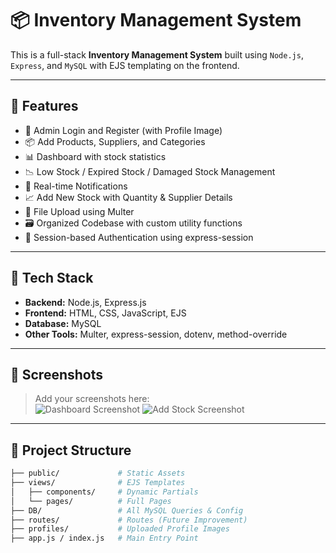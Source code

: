 # 📦 Inventory Management System

This is a full-stack **Inventory Management System** built using `Node.js`, `Express`, and `MySQL` with EJS templating on the frontend.

---

## 🔧 Features

- 🧾 Admin Login and Register (with Profile Image)
- 📦 Add Products, Suppliers, and Categories
- 📊 Dashboard with stock statistics
- 📉 Low Stock / Expired Stock / Damaged Stock Management
- 🔔 Real-time Notifications
- 📈 Add New Stock with Quantity & Supplier Details
- 📁 File Upload using Multer
- 🗃️ Organized Codebase with custom utility functions
- 🔐 Session-based Authentication using express-session

---

## 🧪 Tech Stack

- **Backend:** Node.js, Express.js
- **Frontend:** HTML, CSS, JavaScript, EJS
- **Database:** MySQL
- **Other Tools:** Multer, express-session, dotenv, method-override

---

## 📸 Screenshots

> Add your screenshots here:  
> ![Dashboard Screenshot](add_stock.png)
> ![Add Stock Screenshot](dashboard.png)

---

## 📂 Project Structure

```bash
├── public/             # Static Assets
├── views/              # EJS Templates
│   ├── components/     # Dynamic Partials
│   └── pages/          # Full Pages
├── DB/                 # All MySQL Queries & Config
├── routes/             # Routes (Future Improvement)
├── profiles/           # Uploaded Profile Images
├── app.js / index.js   # Main Entry Point
